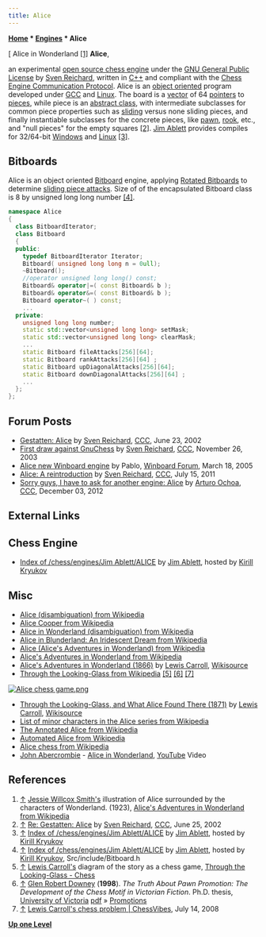 ```yaml
---
title: Alice
---
```

**[Home](Home "Home") * [Engines](Engines "Engines") * Alice**

\[ Alice in Wonderland <a id="cite-note-1" href="#cite-ref-1">[1]</a>
**Alice**,

an experimental [open source chess engine](Category:Open_Source "Category:Open Source") under the [GNU General Public License](Free_Software_Foundation#GPL "Free Software Foundation") by [Sven Reichard](Sven_Reichard "Sven Reichard"), written in [C++](Cpp "Cpp") and compliant with the [Chess Engine Communication Protocol](Chess_Engine_Communication_Protocol "Chess Engine Communication Protocol"). Alice is an [object oriented](https://en.wikipedia.org/wiki/Object-oriented_programming) program developed under [GCC](https://en.wikipedia.org/wiki/GNU_Compiler_Collection) and [Linux](Linux "Linux"). The board is a [vector](Array "Array") of 64 [pointers](https://en.wikipedia.org/wiki/Pointer_%28computer_programming%29) to [pieces](Pieces "Pieces"), while piece is an [abstract class](Cpp#AbstractClass "Cpp"), with intermediate subclasses for common piece properties such as [sliding](Sliding_Pieces "Sliding Pieces") versus none sliding pieces, and finally instantiable subclasses for the concrete pieces, like [pawn](Pawn "Pawn"), [rook](Rook "Rook"), etc., and "null pieces" for the empty squares <a id="cite-note-2" href="#cite-ref-2">[2]</a>. [Jim Ablett](Jim_Ablett "Jim Ablett") provides compiles for 32/64-bit [Windows](Windows "Windows") and [Linux](Linux "Linux") <a id="cite-note-3" href="#cite-ref-3">[3]</a>.

## Bitboards

Alice is an object oriented [Bitboard](Bitboards "Bitboards") engine, applying [Rotated Bitboards](Rotated_Bitboards "Rotated Bitboards") to determine [sliding piece attacks](Sliding_Piece_Attacks "Sliding Piece Attacks"). Size of of the encapsulated Bitboard class is 8 by unsigned long long number <a id="cite-note-4" href="#cite-ref-4">[4]</a>.

```C++
namespace Alice
{
  class BitboardIterator;
  class Bitboard
  {
  public:
    typedef BitboardIterator Iterator;
    Bitboard( unsigned long long n = 0ull);
    ~Bitboard();
    //operator unsigned long long() const;
    Bitboard& operator|=( const Bitboard& b );
    Bitboard& operator&=( const Bitboard& b );
    Bitboard operator~( ) const;
    ...
  private:
    unsigned long long number;
    static std::vector<unsigned long long> setMask;
    static std::vector<unsigned long long> clearMask;
    ...
    static Bitboard fileAttacks[256][64];
    static Bitboard rankAttacks[256][64] ;
    static Bitboard upDiagonalAttacks[256][64];
    static Bitboard downDiagonalAttacks[256][64] ;
    ...
  };
};

```

## Forum Posts

- [Gestatten: Alice](https://www.stmintz.com/ccc/index.php?id=237077) by [Sven Reichard](Sven_Reichard "Sven Reichard"), [CCC](CCC "CCC"), June 23, 2002
- [First draw against GnuChess](https://www.stmintz.com/ccc/index.php?id=330725) by [Sven Reichard](Sven_Reichard "Sven Reichard"), [CCC](CCC "CCC"), November 26, 2003
- [Alice new Winboard engine](http://www.open-aurec.com/wbforum/viewtopic.php?f=2&t=2001) by Pablo, [Winboard Forum](Computer_Chess_Forums "Computer Chess Forums"), March 18, 2005
- [Alice: A reintroduction](http://www.talkchess.com/forum/viewtopic.php?t=39730) by [Sven Reichard](Sven_Reichard "Sven Reichard"), [CCC](CCC "CCC"), July 15, 2011
- [Sorry guys, I have to ask for another engine: Alice](http://www.talkchess.com/forum/viewtopic.php?t=46252) by [Arturo Ochoa](Arturo_Ochoa "Arturo Ochoa"), [CCC](CCC "CCC"), December 03, 2012

## External Links

## Chess Engine

- [Index of /chess/engines/Jim Ablett/ALICE](http://kirr.homeunix.org/chess/engines/Jim%20Ablett/ALICE/) by [Jim Ablett](Jim_Ablett "Jim Ablett"), hosted by [Kirill Kryukov](Kirill_Kryukov "Kirill Kryukov")

## Misc

- [Alice (disambiguation) from Wikipedia](https://en.wikipedia.org/wiki/Alice)
- [Alice Cooper from Wikipedia](https://en.wikipedia.org/wiki/Alice_Cooper)
- [Alice in Wonderland (disambiguation) from Wikipedia](https://en.wikipedia.org/wiki/Alice_in_Wonderland_%28disambiguation%29)
- [Alice in Blunderland: An Iridescent Dream from Wikipedia](https://en.wikipedia.org/wiki/Alice_in_Blunderland:_An_Iridescent_Dream)
- [Alice (Alice's Adventures in Wonderland) from Wikipedia](https://en.wikipedia.org/wiki/Alice_%28Alice%27s_Adventures_in_Wonderland%29)
- [Alice's Adventures in Wonderland from Wikipedia](https://en.wikipedia.org/wiki/Alice%27s_Adventures_in_Wonderland)
- [Alice's Adventures in Wonderland (1866)](http://en.wikisource.org/wiki/Alice%27s_Adventures_in_Wonderland_%281866%29) by [Lewis Carroll](https://en.wikipedia.org/wiki/Lewis_Carroll), [Wikisource](https://en.wikipedia.org/wiki/Wikisource)
- [Through the Looking-Glass from Wikipedia](https://en.wikipedia.org/wiki/Through_the_Looking-Glass) <a id="cite-note-5" href="#cite-ref-5">[5]</a> <a id="cite-note-6" href="#cite-ref-6">[6]</a> <a id="cite-note-7" href="#cite-ref-7">[7]</a>

[![Alice chess game.png](https://upload.wikimedia.org/wikipedia/commons/0/04/Alice_chess_game.png)](http://en.wikipedia.org/wiki/Through_the_Looking-Glass#Chess)

- [Through the Looking-Glass, and What Alice Found There (1871)](http://en.wikisource.org/wiki/Through_the_Looking-Glass,_and_What_Alice_Found_There) by [Lewis Carroll](https://en.wikipedia.org/wiki/Lewis_Carroll), [Wikisource](https://en.wikipedia.org/wiki/Wikisource)
- [List of minor characters in the Alice series from Wikipedia](https://en.wikipedia.org/wiki/List_of_minor_characters_in_the_Alice_series)
- [The Annotated Alice from Wikipedia](https://en.wikipedia.org/wiki/The_Annotated_Alice)
- [Automated Alice from Wikipedia](https://en.wikipedia.org/wiki/Automated_Alice)
- [Alice chess from Wikipedia](https://en.wikipedia.org/wiki/Alice_chess)
- [John Abercrombie](Category:John_Abercrombie "Category:John Abercrombie") - [Alice in Wonderland](https://en.wikipedia.org/wiki/Alice_in_Wonderland_%28song%29), [YouTube](https://en.wikipedia.org/wiki/YouTube) Video

## References

1. <a id="cite-ref-1" href="#cite-note-1">↑</a> [Jessie Willcox Smith's](https://en.wikipedia.org/wiki/Jessie_Willcox_Smith) illustration of Alice surrounded by the characters of Wonderland. (1923), [Alice's Adventures in Wonderland from Wikipedia](https://en.wikipedia.org/wiki/Alice%27s_Adventures_in_Wonderland)
1. <a id="cite-ref-2" href="#cite-note-2">↑</a> [Re: Gestatten: Alice](https://www.stmintz.com/ccc/index.php?id=237379) by [Sven Reichard](Sven_Reichard "Sven Reichard"), [CCC](CCC "CCC"), June 25, 2002
1. <a id="cite-ref-3" href="#cite-note-3">↑</a> [Index of /chess/engines/Jim Ablett/ALICE](http://kirr.homeunix.org/chess/engines/Jim%20Ablett/ALICE/) by [Jim Ablett](Jim_Ablett "Jim Ablett"), hosted by [Kirill Kryukov](Kirill_Kryukov "Kirill Kryukov")
1. <a id="cite-ref-4" href="#cite-note-4">↑</a> [Index of /chess/engines/Jim Ablett/ALICE](http://kirr.homeunix.org/chess/engines/Jim%20Ablett/ALICE/) by [Jim Ablett](Jim_Ablett "Jim Ablett"), hosted by [Kirill Kryukov](Kirill_Kryukov "Kirill Kryukov"), Src/include/Bitboard.h
1. <a id="cite-ref-5" href="#cite-note-5">↑</a> [Lewis Carroll's](https://en.wikipedia.org/wiki/Lewis_Carroll) diagram of the story as a chess game, [Through the Looking-Glass - Chess](https://en.wikipedia.org/wiki/Through_the_Looking-Glass#Chess)
1. <a id="cite-ref-6" href="#cite-note-6">↑</a> [Glen Robert Downey](https://en.wikipedia.org/wiki/Glen_Downey_%28writer%29) (**1998**). *The Truth About Pawn Promotion: The Development of the Chess Motif in Victorian Fiction*. Ph.D. thesis, [University of Victoria](https://en.wikipedia.org/wiki/University_of_Victoria) [pdf](http://www.nlc-bnc.ca/obj/s4/f2/dsk2/tape15/PQDD_0006/NQ34258.pdf) » [Promotions](Promotions "Promotions")
1. <a id="cite-ref-7" href="#cite-note-7">↑</a> [Lewis Carroll's chess problem | ChessVibes](http://www.chessvibes.com/?q=columns/lewis-carrolls-chess-problem), July 14, 2008

**[Up one Level](Engines "Engines")**

